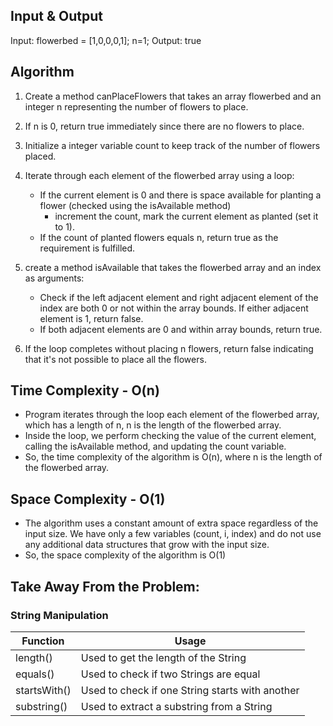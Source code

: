 ## Input & Output
Input: flowerbed = [1,0,0,0,1]; n=1;
Output: true

## Algorithm

1. Create a method canPlaceFlowers that takes an array flowerbed and an integer n representing the number of flowers to place.
2. If n is 0, return true immediately since there are no flowers to place.
3. Initialize a integer variable count to keep track of the number of flowers placed.
4. Iterate through each element of the flowerbed array using a loop:
    - If the current element is 0 and there is space available for planting a flower (checked using the isAvailable method)  
        - increment the count, mark the current element as planted (set it to 1). 
    - If the count of planted flowers equals n, return true as the requirement is fulfilled.
5. create a method isAvailable that takes the flowerbed array and an index as arguments:
    - Check if the left adjacent element and right adjacent element of the index are both 0 or not within the array bounds. If either adjacent element is 1, return false. 
    - If both adjacent elements are 0 and within array bounds, return true.
 
6. If the loop completes without placing n flowers, return false indicating that it's not possible to place all the flowers.

## Time Complexity - O(n)

- Program iterates through the loop each element of the flowerbed array, which has a length of n, n is the length of the flowerbed array.
- Inside the loop, we perform checking the value of the current element, calling the isAvailable method, and updating the count variable.
- So, the time complexity of the algorithm is O(n), where n is the length of the flowerbed array.

## Space Complexity - O(1)

- The algorithm uses a constant amount of extra space regardless of the input size. We have only a few variables (count, i, index) and do not use any additional data structures that grow with the input size.
- So, the space complexity of the algorithm is O(1)

## Take Away From the Problem:

### String Manipulation

| Function  | Usage | 
| -------- | -------- |
| length()   | Used to get the length of the String   |
| equals()   | Used to check if two Strings are equal   |
| startsWith()   | Used to check if one String starts with another   |
| substring()   | Used to extract a substring from a String   |
